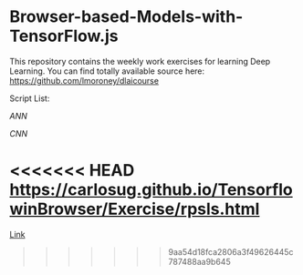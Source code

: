 # Browser-based-Models-with-TensorFlow.js
This repository contains the weekly work exercises for learning Deep Learning.
You can find totally available source here: https://github.com/lmoroney/dlaicourse

Script List:

_ANN_

_CNN_

<<<<<<< HEAD
https://carlosug.github.io/TensorflowinBrowser/Exercise/rpsls.html
=======
[Link](https://carlosug.github.io/TensorflowinBrowser/Exercise/rpsls.html)
>>>>>>> 9aa54d18fca2806a3f49626445c787488aa9b645
